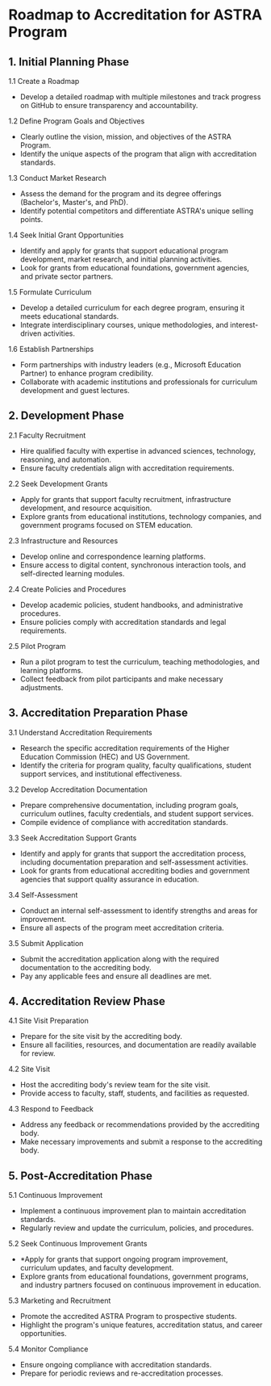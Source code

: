 # Roadmap to Accreditation for ASTRA Program

## 1. Initial Planning Phase

1.1 Create a Roadmap

-   Develop a detailed roadmap with multiple milestones and track progress on GitHub to ensure transparency and accountability.

1.2 Define Program Goals and Objectives

-   Clearly outline the vision, mission, and objectives of the ASTRA Program.
-   Identify the unique aspects of the program that align with accreditation standards.

1.3 Conduct Market Research

-   Assess the demand for the program and its degree offerings (Bachelor's, Master's, and PhD).
-   Identify potential competitors and differentiate ASTRA's unique selling points.

1.4 Seek Initial Grant Opportunities

-   Identify and apply for grants  that support educational program development, market research, and initial planning activities.
-   Look for grants from educational foundations, government agencies, and private sector partners.

1.5 Formulate Curriculum

-   Develop a detailed curriculum for each degree program, ensuring it meets educational standards.
-   Integrate interdisciplinary courses, unique methodologies, and interest-driven activities.

1.6 Establish Partnerships

-   Form partnerships with industry leaders (e.g., Microsoft Education Partner) to enhance program credibility.
-   Collaborate with academic institutions and professionals for curriculum development and guest lectures.

## 2. Development Phase

2.1 Faculty Recruitment

-   Hire qualified faculty with expertise in advanced sciences, technology, reasoning, and automation.
-   Ensure faculty credentials align with accreditation requirements.

2.2 Seek Development Grants

-   Apply for grants  that support faculty recruitment, infrastructure development, and resource acquisition.
-   Explore grants from educational institutions, technology companies, and government programs focused on STEM education.

2.3 Infrastructure and Resources

-   Develop online and correspondence learning platforms.
-   Ensure access to digital content, synchronous interaction tools, and self-directed learning modules.

2.4 Create Policies and Procedures

-   Develop academic policies, student handbooks, and administrative procedures.
-   Ensure policies comply with accreditation standards and legal requirements.

2.5 Pilot Program

-   Run a pilot program to test the curriculum, teaching methodologies, and learning platforms.
-   Collect feedback from pilot participants and make necessary adjustments.

## 3. Accreditation Preparation Phase

3.1 Understand Accreditation Requirements

-   Research the specific accreditation requirements of the Higher Education Commission (HEC) and US Government.
-   Identify the criteria for program quality, faculty qualifications, student support services, and institutional effectiveness.

3.2 Develop Accreditation Documentation

-   Prepare comprehensive documentation, including program goals, curriculum outlines, faculty credentials, and student support services.
-   Compile evidence of compliance with accreditation standards.

3.3 Seek Accreditation Support Grants

-   Identify and apply for grants  that support the accreditation process, including documentation preparation and self-assessment activities.
-   Look for grants from educational accrediting bodies and government agencies that support quality assurance in education.

3.4 Self-Assessment

-   Conduct an internal self-assessment to identify strengths and areas for improvement.
-   Ensure all aspects of the program meet accreditation criteria.

3.5 Submit Application

-   Submit the accreditation application along with the required documentation to the accrediting body.
-   Pay any applicable fees and ensure all deadlines are met.

## 4. Accreditation Review Phase

4.1 Site Visit Preparation

-   Prepare for the site visit by the accrediting body.
-   Ensure all facilities, resources, and documentation are readily available for review.

4.2 Site Visit

-   Host the accrediting body's review team for the site visit.
-   Provide access to faculty, staff, students, and facilities as requested.

4.3 Respond to Feedback

-   Address any feedback or recommendations provided by the accrediting body.
-   Make necessary improvements and submit a response to the accrediting body.

## 5. Post-Accreditation Phase

5.1 Continuous Improvement

-   Implement a continuous improvement plan to maintain accreditation standards.
-   Regularly review and update the curriculum, policies, and procedures.

5.2 Seek Continuous Improvement Grants

-   *Apply for grants  that support ongoing program improvement, curriculum updates, and faculty development.
-   Explore grants from educational foundations, government programs, and industry partners focused on continuous improvement in education.

5.3 Marketing and Recruitment

-   Promote the accredited ASTRA Program to prospective students.
-   Highlight the program's unique features, accreditation status, and career opportunities.

5.4 Monitor Compliance

-   Ensure ongoing compliance with accreditation standards.
-   Prepare for periodic reviews and re-accreditation processes.
